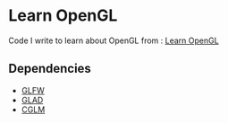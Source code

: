 # Learn OpenGL

Code I write to learn about OpenGL from : [Learn OpenGL](https://learnopengl.org/)

## Dependencies

- [GLFW](https://github.com/glfw/glfw)
- [GLAD](https://github.com/Dav1dde/glad)
- [CGLM](https://github.com/recp/cglm)
